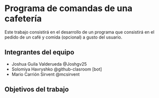 # Programa de comandas de una cafetería

Este trabajo consistirá en el desarrollo de un programa que consistirá en el pedido de un café y comida (opcional) a gusto del usuario. 

## Integrantes del equipo

- Joshua Guila Valderueda @Joshgv25
- Solomiya Havryshko @github-clasroom  [bot]
- Mario Carrión Sirvent @mcsirvent

## Objetivos del trabajo


